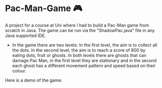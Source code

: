 # Pac-Man-Game 🎮

A project for a course at Uni where I had to build a Pac-Man game from scratch in Java.
The game can be run via the "ShadowPac.java" file in any Java supported IDE. 
- In the game there are two levels: In the first level, the aim is to collect all the dots. In the 
second level, the aim is to reach a score of 800 by eating dots, fruit or ghosts. 
In both levels there are ghosts that can damage Pac Man, in the first level they are 
stationary and in the second each ghost has a different movement pattern and speed based 
on their colour. 

Here is a demo of the game:
